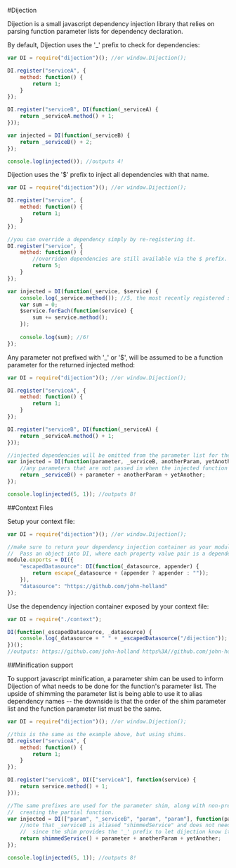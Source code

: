 #Dijection

Dijection is a small javascript dependency injection library that relies on parsing function parameter lists for dependency declaration.

By default, Dijection uses the '\_' prefix to check for dependencies:

```javascript
var DI = require("dijection")(); //or window.Dijection();

DI.register("serviceA", {
    method: function() {
        return 1;
    }
});

DI.register("serviceB", DI(function(_serviceA) {
    return _serviceA.method() + 1;
}));

var injected = DI(function(_serviceB) {
    return _serviceB() + 2;
});

console.log(injected()); //outputs 4!
```

Dijection uses the '$' prefix to inject all dependencies with that name.

```javascript
var DI = require("dijection")(); //or window.Dijection();

DI.register("service", {
    method: function() {
        return 1;
    }
});

//you can override a dependency simply by re-registering it.
DI.register("service", {
    method: function() {
        //overriden dependencies are still available via the $ prefix.
        return 5;
    }
});

var injected = DI(function(_service, $service) {
    console.log(_service.method()); //5, the most recently registered service
    var sum = 0;
    $service.forEach(function(service) {
        sum += service.method();
    });
    
    console.log(sum); //6!
});
```

Any parameter not prefixed with '\_' or '$', will be assumed to be a function parameter for the returned injected method:

```javascript
var DI = require("dijection")(); //or window.Dijection();

DI.register("serviceA", {
    method: function() {
        return 1;
    }
});

DI.register("serviceB", DI(function(_serviceA) {
    return _serviceA.method() + 1;
}));

//injected dependencies will be omitted from the parameter list for the returned function
var injected = DI(function(parameter, _serviceB, anotherParam, yetAnother) {
    //any parameters that are not passed in when the injected function is called will be passed as undefined.
    return _serviceB() + parameter + anotherParam + yetAnother;
});

console.log(injected(5, 1)); //outputs 8!
```

##Context Files

Setup your context file:
```javascript
var DI = require("dijection")(); //or window.Dijection();

//make sure to return your dependency injection container as your module output
//  Pass an object into DI, where each property value pair is a dependency.
module.exports = DI({
    "escapedDatasource": DI(function(_datasource, appender) {
        return escape(_datasource + (appender ? appender : ""));
    }),
    "datasource": "https://github.com/john-holland"
});
```

Use the dependency injection container exposed by your context file:
```javascript
var DI = require("./context");

DI(function(_escapedDatasource, _datasource) {
    console.log(_datasource + " " + _escapedDatasource("/dijection"));
})();
//outputs: https://github.com/john-holland https%3A//github.com/john-holland/dijection
```


##Minification support

To support javascript minification, a parameter shim can be used to inform Dijection of what needs to be done for the function's parameter list.
The upside of shimming the parameter list is being able to use it to alias dependency names -- the downside is that the order of the shim parameter list and the function parameter list must be the same.

```javascript
var DI = require("dijection")(); //or window.Dijection();

//this is the same as the example above, but using shims.
DI.register("serviceA", {
    method: function() {
        return 1;
    }
});

DI.register("serviceB", DI(["serviceA"], function(service) {
    return service.method() + 1;
}));

//The same prefixes are used for the parameter shim, along with non-prefixed parameters 
//  creating the partial function.
var injected = DI(["param", "_serviceB", "param", "param"], function(parameter, shimmedService, anotherParam, yetAnother) {
    //note that _serviceB is aliased "shimmedService" and does not need a prefix 
    //  since the shim provides the '_' prefix to let dijection know it should be injected.
    return shimmedService() + parameter + anotherParam + yetAnother;
});

console.log(injected(5, 1)); //outputs 8!
```
